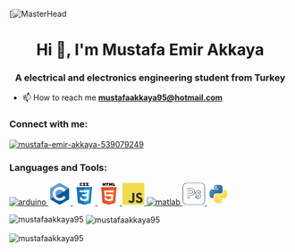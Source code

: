  [![MasterHead](https://media.licdn.com/dms/image/D4D16AQGNEHBb7iM0xg/profile-displaybackgroundimage-shrink_350_1400/0/1687103543614?e=1712793600&v=beta&t=iEXjPv-j3y35-MWGk36rN9F9w9Rw9V3bAsiRxGGZAFE)
<h1 align="center">Hi 👋, I'm Mustafa Emir Akkaya</h1>
<h3 align="center">A electrical and electronics engineering student from Turkey</h3>

- 📫 How to reach me **mustafaakkaya95@hotmail.com**

<h3 align="left">Connect with me:</h3>
<p align="left">
<a href="https://linkedin.com/in/mustafa-emir-akkaya-539079249" target="blank"><img align="center" src="https://raw.githubusercontent.com/rahuldkjain/github-profile-readme-generator/master/src/images/icons/Social/linked-in-alt.svg" alt="mustafa-emir-akkaya-539079249" height="30" width="40" /></a>
</p>

<h3 align="left">Languages and Tools:</h3>
<p align="left"> <a href="https://www.arduino.cc/" target="_blank" rel="noreferrer"> <img src="https://cdn.worldvectorlogo.com/logos/arduino-1.svg" alt="arduino" width="40" height="40"/> </a> <a href="https://www.cprogramming.com/" target="_blank" rel="noreferrer"> <img src="https://raw.githubusercontent.com/devicons/devicon/master/icons/c/c-original.svg" alt="c" width="40" height="40"/> </a> <a href="https://www.w3schools.com/css/" target="_blank" rel="noreferrer"> <img src="https://raw.githubusercontent.com/devicons/devicon/master/icons/css3/css3-original-wordmark.svg" alt="css3" width="40" height="40"/> </a> <a href="https://www.w3.org/html/" target="_blank" rel="noreferrer"> <img src="https://raw.githubusercontent.com/devicons/devicon/master/icons/html5/html5-original-wordmark.svg" alt="html5" width="40" height="40"/> </a> <a href="https://developer.mozilla.org/en-US/docs/Web/JavaScript" target="_blank" rel="noreferrer"> <img src="https://raw.githubusercontent.com/devicons/devicon/master/icons/javascript/javascript-original.svg" alt="javascript" width="40" height="40"/> </a> <a href="https://www.mathworks.com/" target="_blank" rel="noreferrer"> <img src="https://upload.wikimedia.org/wikipedia/commons/2/21/Matlab_Logo.png" alt="matlab" width="40" height="40"/> </a> <a href="https://www.photoshop.com/en" target="_blank" rel="noreferrer"> <img src="https://raw.githubusercontent.com/devicons/devicon/master/icons/photoshop/photoshop-line.svg" alt="photoshop" width="40" height="40"/> </a> <a href="https://www.python.org" target="_blank" rel="noreferrer"> <img src="https://raw.githubusercontent.com/devicons/devicon/master/icons/python/python-original.svg" alt="python" width="40" height="40"/> </a> </p>

<p><img align="left" src="https://github-readme-stats.vercel.app/api/top-langs?username=mustafaakkaya95&show_icons=true&locale=en&layout=compact" alt="mustafaakkaya95" /></p>

<p>&nbsp;<img align="center" src="https://github-readme-stats.vercel.app/api?username=mustafaakkaya95&show_icons=true&locale=en" alt="mustafaakkaya95" /></p>

<p><img align="center" src="https://github-readme-streak-stats.herokuapp.com/?user=mustafaakkaya95&" alt="mustafaakkaya95" /></p>
